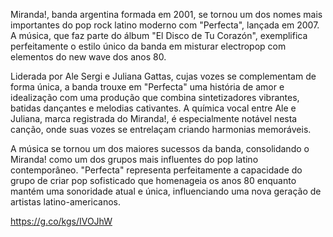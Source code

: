 Miranda!, banda argentina formada em 2001, se tornou um dos nomes mais importantes do pop rock latino moderno com "Perfecta", lançada em 2007. A música, que faz parte do álbum "El Disco de Tu Corazón", exemplifica perfeitamente o estilo único da banda em misturar electropop com elementos do new wave dos anos 80.

Liderada por Ale Sergi e Juliana Gattas, cujas vozes se complementam de forma única, a banda trouxe em "Perfecta" uma história de amor e idealização com uma produção que combina sintetizadores vibrantes, batidas dançantes e melodias cativantes. A química vocal entre Ale e Juliana, marca registrada do Miranda!, é especialmente notável nesta canção, onde suas vozes se entrelaçam criando harmonias memoráveis.

A música se tornou um dos maiores sucessos da banda, consolidando o Miranda! como um dos grupos mais influentes do pop latino contemporâneo. "Perfecta" representa perfeitamente a capacidade do grupo de criar pop sofisticado que homenageia os anos 80 enquanto mantém uma sonoridade atual e única, influenciando uma nova geração de artistas latino-americanos.

 https://g.co/kgs/IVOJhW
